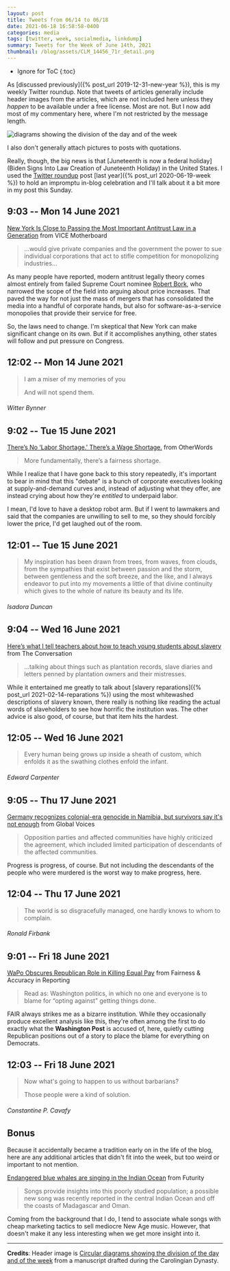 ```yaml
---
layout: post
title: Tweets from 06/14 to 06/18
date: 2021-06-18 16:58:58-0400
categories: media
tags: [twitter, week, socialmedia, linkdump]
summary: Tweets for the Week of June 14th, 2021
thumbnail: /blog/assets/CLM_14456_71r_detail.png
---
```


* Ignore for ToC
{:toc}

As [discussed previously]({% post_url 2019-12-31-new-year %}), this is my weekly Twitter roundup.  Note that tweets of articles generally include header images from the articles, which are not included here unless they *happen* to be available under a free license.  Most are not.  But I now add most of my commentary here, where I'm not restricted by the message length.

![diagrams showing the division of the day and of the week](/blog/assets/CLM_14456_71r_detail.png "diagrams showing the division of the day and of the week")

I also don't generally attach pictures to posts with quotations.

Really, though, the big news is that [Juneteenth is now a federal holiday](Biden Signs Into Law Creation of Juneteenth Holiday) in the United States.  I used the [Twitter roundup](/blog/tag/linkdump) post [last year]({% post_url 2020-06-19-week %}) to hold an impromptu in-blog celebration and I'll talk about it a bit more in my post this Sunday.

## 9:03 -- Mon 14 June 2021

[<i class="fab fa-twitter-square"></i>](https://jcolag.github.io/twitter/1404424130741604352) [New York Is Close to Passing the Most Important Antitrust Law in a Generation](https://www.vice.com/en/article/n7b7v8/new-york-is-close-to-passing-the-most-important-antitrust-law-in-a-generation) from VICE Motherboard

 > ...would give private companies and the government the power to sue individual corporations that act to stifle competition for monopolizing industries...

As many people have reported, modern antitrust legally theory comes almost entirely from failed Supreme Court nominee [Robert Bork](https://en.wikipedia.org/wiki/Robert_Bork), who narrowed the scope of the field into arguing about price increases.  That paved the way for not just the mass of mergers that has consolidated the media into a handful of corporate hands, but also for software-as-a-service monopolies that provide their service for free.

So, the laws need to change.  I'm skeptical that New York can make significant change on its own.  But if it accomplishes anything, other states will follow and put pressure on Congress.

## 12:02 -- Mon 14 June 2021

[<i class="fab fa-twitter-square"></i>](https://jcolag.github.io/twitter/1404469177331552258)

 > I am a miser of my memories of you
 >
 > And will not spend them.

###### Witter Bynner

## 9:02 -- Tue 15 June 2021

[<i class="fab fa-twitter-square"></i>](https://jcolag.github.io/twitter/1404786266915315712) [There’s No ‘Labor Shortage.’ There’s a Wage Shortage.](https://otherwords.org/theres-no-labor-shortage-theres-a-wage-shortage/) from OtherWords

 > More fundamentally, there’s a fairness shortage.

While I realize that I have gone back to this story repeatedly, it's important to bear in mind that this "debate" is a bunch of corporate executives looking at supply-and-demand curves and, instead of adjusting what they offer, are instead crying about how they're *entitled* to underpaid labor.

I mean, I'd love to have a desktop robot arm.  But if I went to lawmakers and said that the companies are unwilling to sell to me, so they should forcibly lower the price, I'd get laughed out of the room.

## 12:01 -- Tue 15 June 2021

[<i class="fab fa-twitter-square"></i>](https://jcolag.github.io/twitter/1404831313866248192)

 > My inspiration has been drawn from trees, from waves, from clouds, from the sympathies that exist between passion and the storm, between gentleness and the soft breeze, and the like, and I always endeavor to put into my movements a little of that divine continuity which gives to the whole of nature its beauty and its life.

###### Isadora Duncan

## 9:04 -- Wed 16 June 2021

[<i class="fab fa-twitter-square"></i>](https://jcolag.github.io/twitter/1405149158160355332) [Here’s what I tell teachers about how to teach young students about slavery](https://theconversation.com/heres-what-i-tell-teachers-about-how-to-teach-young-students-about-slavery-161492) from The Conversation

 > ...talking about things such as plantation records, slave diaries and letters penned by plantation owners and their mistresses.

While it entertained me greatly to talk about [slavery reparations]({% post_url 2021-02-14-reparations %}) using the most whitewashed descriptions of slavery known, there really is nothing like reading the actual words of slaveholders to see how horrific the institution was.  The other advice is also good, of course, but that item hits the hardest.

## 12:05 -- Wed 16 June 2021

[<i class="fab fa-twitter-square"></i>](https://jcolag.github.io/twitter/1405194708348030979)

 > Every human being grows up inside a sheath of custom, which enfolds it as the swathing clothes enfold the infant.

###### Edward Carpenter

## 9:05 -- Thu 17 June 2021

[<i class="fab fa-twitter-square"></i>](https://jcolag.github.io/twitter/1405511797621149699) [Germany recognizes colonial-era genocide in Namibia, but survivors say it's not enough](https://globalvoices.org/2021/06/10/germany-recognizes-colonial-era-genocide-in-namibia-but-survivors-say-its-not-enough/) from Global Voices

 > Opposition parties and affected communities have highly criticized the agreement, which included limited participation of descendants of the affected communities.

Progress is progress, of course.  But not including the descendants of the people who were murdered is the worst way to make progress, here.

## 12:04 -- Thu 17 June 2021

[<i class="fab fa-twitter-square"></i>](https://jcolag.github.io/twitter/1405556844517548036)

 > The world is so disgracefully managed, one hardly knows to whom to complain.

###### Ronald Firbank

## 9:01 -- Fri 18 June 2021

[<i class="fab fa-twitter-square"></i>](https://jcolag.github.io/twitter/1405873178728046592) [WaPo Obscures Republican Role in Killing Equal Pay](https://fair.org/home/wapo-obscures-republican-role-in-killing-equal-pay/) from Fairness & Accuracy in Reporting

 > Read as: Washington politics, in which no one and everyone is to blame for “opting against” getting things done.

FAIR always strikes me as a bizarre institution.  While they occasionally produce excellent analysis like this, they're often among the first to do exactly what the **Washington Post** is accused of, here, quietly cutting Republican positions out of a story to place the blame for everything on Democrats.

## 12:03 -- Fri 18 June 2021

[<i class="fab fa-twitter-square"></i>](https://jcolag.github.io/twitter/1405918980783681539)

 > Now what's going to happen to us without barbarians?
 >
 > Those people were a kind of solution.

###### Constantine P. Cavafy

## Bonus

Because it accidentally became a tradition early on in the life of the blog, here are any additional articles that didn't fit into the week, but too weird or important to not mention.

<i class="fas fa-square"></i> [Endangered blue whales are singing in the Indian Ocean](https://www.futurity.org/blue-whales-indian-ocean-conservation-258036/) from Futurity

 > Songs provide insights into this poorly studied population; a possible new song was recently reported in the central Indian Ocean and off the coasts of Madagascar and Oman.

Coming from the background that I do, I tend to associate whale songs with cheap marketing tactics to sell mediocre New Age music.  However, that doesn't make it any less interesting when we get more insight into it.

* * *

**Credits**:  Header image is [Circular diagrams showing the division of the day and of the week](https://en.wikipedia.org/wiki/Week#/media/File:CLM_14456_71r_detail.jpg) from a manuscript drafted during the Carolingian Dynasty.
